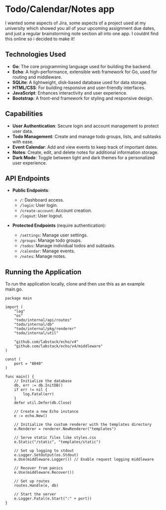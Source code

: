 # Todo/Calendar/Notes app

I wanted some aspects of Jira, some aspects of a project used at my university which showed you all of your upcoming assignment due dates, and just a regular brainstorming note section all into one app. I couldnt find this online so i decided to make it!

## Technologies Used

- **Go**: The core programming language used for building the backend.
- **Echo**: A high-performance, extensible web framework for Go, used for routing and middleware.
- **SQLite**: A lightweight, disk-based database used for data storage.
- **HTML/CSS**: For building responsive and user-friendly interfaces.
- **JavaScript**: Enhances interactivity and user experience.
- **Bootstrap**: A front-end framework for styling and responsive design.

## Capabilities

- **User Authentication**: Secure login and account management to protect user data.
- **Todo Management**: Create and manage todo groups, lists, and subtasks with ease.
- **Event Calendar**: Add and view events to keep track of important dates.
- **Notes**: Create, edit, and delete notes for additional information storage.
- **Dark Mode**: Toggle between light and dark themes for a personalized user experience.

## API Endpoints

- **Public Endpoints**:
  - `/`: Dashboard access.
  - `/login`: User login.
  - `/create-account`: Account creation.
  - `/logout`: User logout.

- **Protected Endpoints** (require authentication):
  - `/settings`: Manage user settings.
  - `/groups`: Manage todo groups.
  - `/todos`: Manage individual todos and subtasks.
  - `/calendar`: Manage events.
  - `/notes`: Manage notes.

## Running the Application

To run the application locally, clone and then use this as an example main.go.

```golang
package main

import (
    "log"
    "os"
    "todo/internal/api/routes"
    "todo/internal/db"
    "todo/internal/pkg/renderer"
    "todo/internal/util"

    "github.com/labstack/echo/v4"
    "github.com/labstack/echo/v4/middleware"
)

const (
    port = "8040"
)

func main() {
    // Initialize the database
    db, err := db.InitDB()
    if err != nil {
        log.Fatal(err)
    }
    defer util.Defer(db.Close)

    // Create a new Echo instance
    e := echo.New()

    // Initialize the custom renderer with the templates directory
    e.Renderer = renderer.NewRenderer("templates")

    // Serve static files like styles.css
    e.Static("/static", "templates/static")

    // Set up logging to stdout
    e.Logger.SetOutput(os.Stdout)
    e.Use(middleware.Logger()) // Enable request logging middleware

    // Recover from panics
    e.Use(middleware.Recover())

    // Set up routes
    routes.Handle(e, db)

    // Start the server
    e.Logger.Fatal(e.Start(":" + port))
}
```